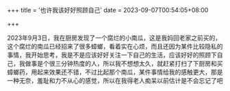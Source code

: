+++
title = '也许我该好好照顾自己'
date = 2023-09-07T00:54:05+08:00

+++

2023年9月3日，我在厨房发现了一个腐烂的小南瓜，这是我妈回老家之前买的，这个腐烂的南瓜已经招来了很多蟑螂，看着实在心烦，而且还因为某件比较隐私的事情，我开始思考，我是不是应该好好关注一下自己的生活，应该好好的照顾下自己，我做事是个很三分钟热度的人，所以我不想想太久，就赶紧打扫了下厨房和买蟑螂药，用起来效果还不错，不过比起那个南瓜，某件事情给我的感触更大，那是一种无奈，羞耻和力不从心的感觉，所以在我得老人痴呆以前估计是不会忘记了吧